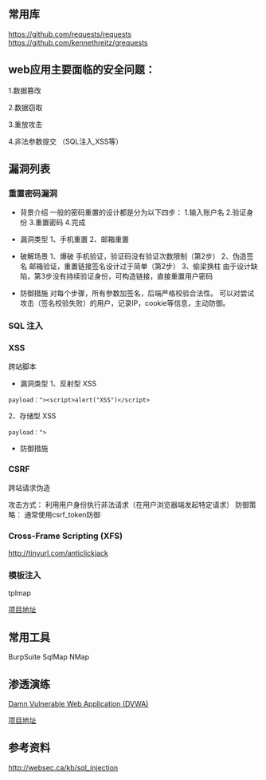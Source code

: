 ## 常用库
https://github.com/requests/requests
https://github.com/kennethreitz/grequests


## web应用主要面临的安全问题：

1.数据篡改

2.数据窃取

3.重放攻击

4.非法参数提交 （SQL注入,XSS等）

## 漏洞列表

### 重置密码漏洞

- 背景介绍
一般的密码重置的设计都是分为以下四步：
1.输入账户名
2.验证身份
3.重置密码
4.完成

- 漏洞类型
1、手机重置
2、邮箱重置

- 破解场景
1、爆破
手机验证，验证码没有验证次数限制（第2步）
2、伪造签名
邮箱验证，重置链接签名设计过于简单（第2步）
3、偷梁换柱
由于设计缺陷，第3步没有持续验证身份，可构造链接，直接重置用户密码

- 防御措施
对每个步骤，所有参数加签名，后端严格校验合法性。
可以对尝试攻击（签名校验失败）的用户，记录IP，cookie等信息，主动防御。

### SQL 注入



### XSS
跨站脚本

- 漏洞类型
1、反射型 XSS
```
payload："><script>alert("XSS")</script>
```
2、存储型 XSS
```
payload：">
```

- 防御措施


### CSRF
跨站请求伪造

攻击方式：
    利用用户身份执行非法请求（在用户浏览器端发起特定请求）
防御策略：
    通常使用csrf_token防御



### Cross-Frame Scripting (XFS) 

http://tinyurl.com/anticlickjack


### 模板注入

tplmap

[项目地址](https://github.com/epinna/tplmap)


## 常用工具

BurpSuite
SqlMap
NMap


## 渗透演练

[Damn Vulnerable Web Application (DVWA)](http://www.dvwa.co.uk/)

[项目地址](https://github.com/ethicalhack3r/DVWA)


## 参考资料

http://websec.ca/kb/sql_injection
